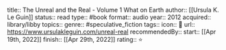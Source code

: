 title:: The Unreal and the Real - Volume 1 What on Earth
author:: [[Ursula K. Le Guin]]
status:: read
type:: #book
format:: audio
year:: 2012
acquired:: library/libby
topics::
genre:: #speculative_fiction
tags::
icon:: 📖
url:: https://www.ursulakleguin.com/unreal-real
recommendedBy::
start:: [[Apr 19th, 2022]]
finish:: [[Apr 29th, 2022]]
rating:: ⭐️
